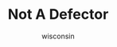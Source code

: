 ---
media: "images/rounds/war/not_a_defector.png"
media_type: image
title: Not A Defector
author: [wisconsin]
desc: War scarcely brings kindness.
---